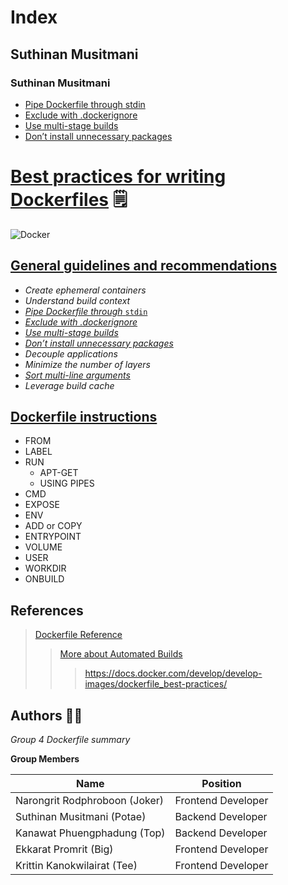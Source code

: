 # Index
## Suthinan Musitmani
### Suthinan Musitmani
* [Pipe Dockerfile through stdin](src/pipe-dockerfile-through-stdin.md)
* [Exclude with .dockerignore](src/exclude-with-dockerignore.md)
* [Use multi-stage builds](src/use-multi-stage-builds.md)
* [Don’t install unnecessary packages](src/dont-install-unnecessary-packages.md)


# [Best practices for writing Dockerfiles](https://docs.docker.com/develop/develop-images/dockerfile_best-practices/) :spiral_notepad:

![Docker](https://miro.medium.com/max/405/1*UdM3Isk3gfnEOX7r6lWI8A.png)

## [General guidelines and recommendations](https://docs.docker.com/develop/develop-images/dockerfile_best-practices/)
  - *Create ephemeral containers*
  - *Understand build context*
  - [*Pipe Dockerfile through* `stdin`](https://github.com/joker10130-dev/df-g4/blob/master/src/pipe-dockerfile-through-stdin.md)
  - [*Exclude with .dockerignore*](https://github.com/joker10130-dev/df-g4/blob/master/src/exclude-with-dockerignore.md)
  - [*Use multi-stage builds*](https://github.com/joker10130-dev/df-g4/blob/master/src/use-multi-stage-builds.md)
  - [*Don’t install unnecessary packages*](https://github.com/joker10130-dev/df-g4/blob/master/src/dont-install-unnecessary-packages.md)
  - *Decouple applications*
  - *Minimize the number of layers*
  - [*Sort multi-line arguments*](https://github.com/krittin1/df-g4/blob/master/sort-multiline-arguments/sort-multiline-arguments.md)
  - *Leverage build cache*
  
  
  ## [Dockerfile instructions](#)
  - FROM
  - LABEL
  - RUN
    - APT-GET
    - USING PIPES
  - CMD
  - EXPOSE
  - ENV
  - ADD or COPY
  - ENTRYPOINT
  - VOLUME
  - USER
  - WORKDIR
  - ONBUILD
    
  







## References


> [Dockerfile Reference](https://docs.docker.com/engine/reference/builder/)
>> [More about Automated Builds](https://docs.docker.com/docker-hub/builds/)
> > > https://docs.docker.com/develop/develop-images/dockerfile_best-practices/









   
 


## Authors :man_technologist:

*Group 4 Dockerfile summary*

**Group Members**

| Name | Position |
| ------ | ----------- |
| Narongrit Rodphroboon (Joker)    | Frontend Developer |
| Suthinan Musitmani (Potae) | Backend Developer |
| Kanawat Phuengphadung (Top)    | Backend Developer |
| Ekkarat Promrit (Big)    | Frontend Developer |
| Krittin Kanokwilairat (Tee)    | Frontend Developer |
